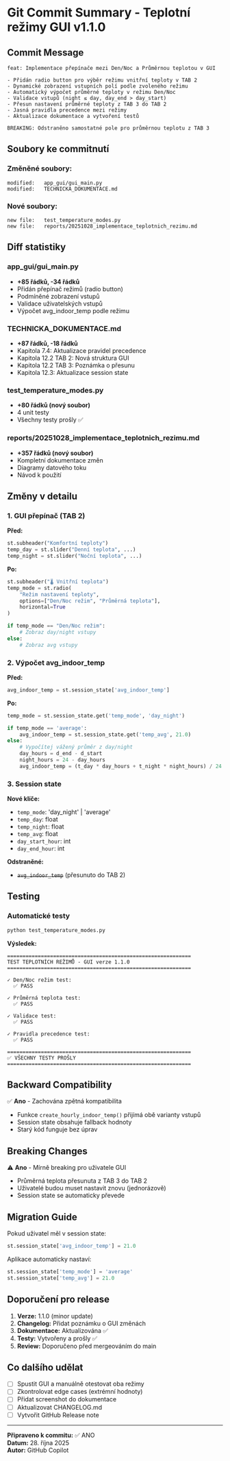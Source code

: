# Git Commit Summary - Teplotní režimy GUI v1.1.0

## Commit Message
```
feat: Implementace přepínače mezi Den/Noc a Průměrnou teplotou v GUI

- Přidán radio button pro výběr režimu vnitřní teploty v TAB 2
- Dynamické zobrazení vstupních polí podle zvoleného režimu
- Automatický výpočet průměrné teploty v režimu Den/Noc
- Validace vstupů (night ≤ day, day_end > day_start)
- Přesun nastavení průměrné teploty z TAB 3 do TAB 2
- Jasná pravidla precedence mezi režimy
- Aktualizace dokumentace a vytvoření testů

BREAKING: Odstraněno samostatné pole pro průměrnou teplotu z TAB 3
```

## Soubory ke commitnutí

### Změněné soubory:
```
modified:   app_gui/gui_main.py
modified:   TECHNICKA_DOKUMENTACE.md
```

### Nové soubory:
```
new file:   test_temperature_modes.py
new file:   reports/20251028_implementace_teplotnich_rezimu.md
```

## Diff statistiky

### app_gui/gui_main.py
- **+85 řádků, -34 řádků**
- Přidán přepínač režimů (radio button)
- Podmíněné zobrazení vstupů
- Validace uživatelských vstupů
- Výpočet avg_indoor_temp podle režimu

### TECHNICKA_DOKUMENTACE.md
- **+87 řádků, -18 řádků**
- Kapitola 7.4: Aktualizace pravidel precedence
- Kapitola 12.2 TAB 2: Nová struktura GUI
- Kapitola 12.2 TAB 3: Poznámka o přesunu
- Kapitola 12.3: Aktualizace session state

### test_temperature_modes.py
- **+80 řádků (nový soubor)**
- 4 unit testy
- Všechny testy prošly ✅

### reports/20251028_implementace_teplotnich_rezimu.md
- **+357 řádků (nový soubor)**
- Kompletní dokumentace změn
- Diagramy datového toku
- Návod k použití

## Změny v detailu

### 1. GUI přepínač (TAB 2)
**Před:**
```python
st.subheader("Komfortní teploty")
temp_day = st.slider("Denní teplota", ...)
temp_night = st.slider("Noční teplota", ...)
```

**Po:**
```python
st.subheader("🌡️ Vnitřní teplota")
temp_mode = st.radio(
    "Režim nastavení teploty",
    options=["Den/Noc režim", "Průměrná teplota"],
    horizontal=True
)

if temp_mode == "Den/Noc režim":
    # Zobraz day/night vstupy
else:
    # Zobraz avg vstupy
```

### 2. Výpočet avg_indoor_temp
**Před:**
```python
avg_indoor_temp = st.session_state['avg_indoor_temp']
```

**Po:**
```python
temp_mode = st.session_state.get('temp_mode', 'day_night')

if temp_mode == 'average':
    avg_indoor_temp = st.session_state.get('temp_avg', 21.0)
else:
    # Vypočítej vážený průměr z day/night
    day_hours = d_end - d_start
    night_hours = 24 - day_hours
    avg_indoor_temp = (t_day * day_hours + t_night * night_hours) / 24
```

### 3. Session state
**Nové klíče:**
- `temp_mode`: 'day_night' | 'average'
- `temp_day`: float
- `temp_night`: float
- `temp_avg`: float
- `day_start_hour`: int
- `day_end_hour`: int

**Odstraněné:**
- ~~`avg_indoor_temp`~~ (přesunuto do TAB 2)

## Testing

### Automatické testy
```bash
python test_temperature_modes.py
```

**Výsledek:**
```
============================================================
TEST TEPLOTNÍCH REŽIMŮ - GUI verze 1.1.0
============================================================

✓ Den/Noc režim test:
  ✅ PASS

✓ Průměrná teplota test:
  ✅ PASS

✓ Validace test:
  ✅ PASS

✓ Pravidla precedence test:
  ✅ PASS

============================================================
✅ VŠECHNY TESTY PROŠLY
============================================================
```

## Backward Compatibility

✅ **Ano** - Zachována zpětná kompatibilita
- Funkce `create_hourly_indoor_temp()` přijímá obě varianty vstupů
- Session state obsahuje fallback hodnoty
- Starý kód funguje bez úprav

## Breaking Changes

⚠️ **Ano** - Mírně breaking pro uživatele GUI
- Průměrná teplota přesunuta z TAB 3 do TAB 2
- Uživatelé budou muset nastavit znovu (jednorázově)
- Session state se automaticky převede

## Migration Guide

Pokud uživatel měl v session state:
```python
st.session_state['avg_indoor_temp'] = 21.0
```

Aplikace automaticky nastaví:
```python
st.session_state['temp_mode'] = 'average'
st.session_state['temp_avg'] = 21.0
```

## Doporučení pro release

1. **Verze:** 1.1.0 (minor update)
2. **Changelog:** Přidat poznámku o GUI změnách
3. **Dokumentace:** Aktualizována ✅
4. **Testy:** Vytvořeny a prošly ✅
5. **Review:** Doporučeno před mergeováním do main

## Co dalšího udělat

- [ ] Spustit GUI a manuálně otestovat oba režimy
- [ ] Zkontrolovat edge cases (extrémní hodnoty)
- [ ] Přidat screenshot do dokumentace
- [ ] Aktualizovat CHANGELOG.md
- [ ] Vytvořit GitHub Release note

---

**Připraveno k commitu:** ✅ ANO  
**Datum:** 28. října 2025  
**Autor:** GitHub Copilot
